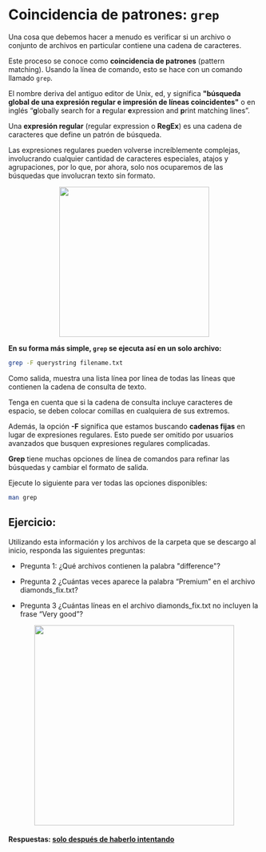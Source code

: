 # Coincidencia de patrones: `grep` 

Una cosa que debemos hacer a menudo es verificar si un archivo o conjunto de archivos en particular contiene una cadena de caracteres.  

Este proceso se conoce como **coincidencia de patrones** (pattern matching). Usando la línea de comando, esto se hace con un comando llamado `grep`.  

El nombre deriva del antiguo editor de Unix, ed, y significa **"búsqueda global de una expresión regular e impresión de líneas coincidentes"** o en inglés “**g**lobally search for a **r**egular **e**xpression and **p**rint matching lines”. 

Una **expresión regular** (regular expression o **RegEx**) es una cadena de caracteres que define un patrón de búsqueda. 

Las expresiones regulares pueden volverse increíblemente complejas, involucrando cualquier cantidad de caracteres especiales, atajos y agrupaciones, por lo que, por ahora, solo nos ocuparemos de las búsquedas que involucran texto sin formato.  

<div align="center"><img src="https://user-images.githubusercontent.com/25624961/169897643-885058be-d528-4421-aec6-5e2bc8ecbcbc.png" width="300"></div>
  
  
**En su forma más simple, `grep` se ejecuta así en un solo archivo:** 

```bash
grep -F querystring filename.txt
```

Como salida, muestra una lista línea por línea de todas las líneas que contienen la cadena de consulta de texto.  

Tenga en cuenta que si la cadena de consulta incluye caracteres de espacio, se deben colocar comillas en cualquiera de sus extremos.  

Además, la opción **-F** significa que estamos buscando **cadenas fijas** en lugar de expresiones regulares. Esto puede ser omitido por usuarios avanzados que busquen expresiones regulares complicadas. 


**Grep** tiene muchas opciones de línea de comandos para refinar las búsquedas y cambiar el formato de salida.  

Ejecute lo siguiente para ver todas las opciones disponibles:

```bash
man grep
```

## Ejercicio: 

Utilizando esta información y los archivos de la carpeta que se descargo al inicio, responda las siguientes preguntas:  


- Pregunta 1: ¿Qué archivos contienen la palabra "difference"?

- Pregunta 2 ¿Cuántas veces aparece la palabra “Premium” en el archivo diamonds_fix.txt?

- Pregunta 3 ¿Cuántas líneas en el archivo diamonds_fix.txt no incluyen la frase “Very good”?

<div align="center"><img src="https://user-images.githubusercontent.com/25624961/169896728-6275c51b-44cb-4e03-938a-f4cf408da088.png" width="400"></div>

#### Respuestas: [solo después de haberlo intentando]()
